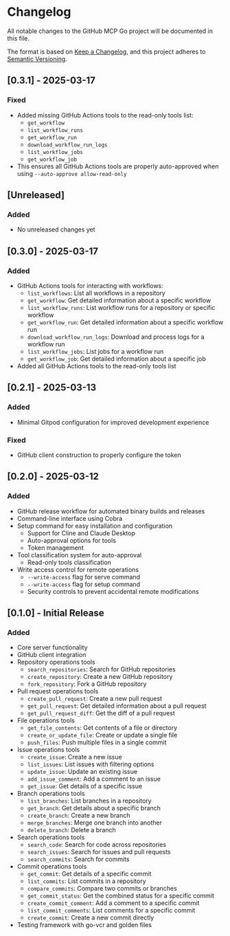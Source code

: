 # Changelog

All notable changes to the GitHub MCP Go project will be documented in this file.

The format is based on [Keep a Changelog](https://keepachangelog.com/en/1.0.0/),
and this project adheres to [Semantic Versioning](https://semver.org/spec/v2.0.0.html).

## [0.3.1] - 2025-03-17

### Fixed
- Added missing GitHub Actions tools to the read-only tools list:
  - `get_workflow`
  - `list_workflow_runs`
  - `get_workflow_run`
  - `download_workflow_run_logs`
  - `list_workflow_jobs`
  - `get_workflow_job`
- This ensures all GitHub Actions tools are properly auto-approved when using `--auto-approve allow-read-only`

## [Unreleased]

### Added
- No unreleased changes yet

## [0.3.0] - 2025-03-17

### Added
- GitHub Actions tools for interacting with workflows:
  - `list_workflows`: List all workflows in a repository
  - `get_workflow`: Get detailed information about a specific workflow
  - `list_workflow_runs`: List workflow runs for a repository or specific workflow
  - `get_workflow_run`: Get detailed information about a specific workflow run
  - `download_workflow_run_logs`: Download and process logs for a workflow run
  - `list_workflow_jobs`: List jobs for a workflow run
  - `get_workflow_job`: Get detailed information about a specific job
- Added all GitHub Actions tools to the read-only tools list

## [0.2.1] - 2025-03-13

### Added
- Minimal Gitpod configuration for improved development experience

### Fixed
- GitHub client construction to properly configure the token

## [0.2.0] - 2025-03-12

### Added
- GitHub release workflow for automated binary builds and releases
- Command-line interface using Cobra
- Setup command for easy installation and configuration
  - Support for Cline and Claude Desktop
  - Auto-approval options for tools
  - Token management
- Tool classification system for auto-approval
  - Read-only tools classification
- Write access control for remote operations
  - `--write-access` flag for serve command
  - `--write-access` flag for setup command
  - Security controls to prevent accidental remote modifications

## [0.1.0] - Initial Release

### Added
- Core server functionality
- GitHub client integration
- Repository operations tools
  - `search_repositories`: Search for GitHub repositories
  - `create_repository`: Create a new GitHub repository
  - `fork_repository`: Fork a GitHub repository
- Pull request operations tools
  - `create_pull_request`: Create a new pull request
  - `get_pull_request`: Get detailed information about a pull request
  - `get_pull_request_diff`: Get the diff of a pull request
- File operations tools
  - `get_file_contents`: Get contents of a file or directory
  - `create_or_update_file`: Create or update a single file
  - `push_files`: Push multiple files in a single commit
- Issue operations tools
  - `create_issue`: Create a new issue
  - `list_issues`: List issues with filtering options
  - `update_issue`: Update an existing issue
  - `add_issue_comment`: Add a comment to an issue
  - `get_issue`: Get details of a specific issue
- Branch operations tools
  - `list_branches`: List branches in a repository
  - `get_branch`: Get details about a specific branch
  - `create_branch`: Create a new branch
  - `merge_branches`: Merge one branch into another
  - `delete_branch`: Delete a branch
- Search operations tools
  - `search_code`: Search for code across repositories
  - `search_issues`: Search for issues and pull requests
  - `search_commits`: Search for commits
- Commit operations tools
  - `get_commit`: Get details of a specific commit
  - `list_commits`: List commits in a repository
  - `compare_commits`: Compare two commits or branches
  - `get_commit_status`: Get the combined status for a specific commit
  - `create_commit_comment`: Add a comment to a specific commit
  - `list_commit_comments`: List comments for a specific commit
  - `create_commit`: Create a new commit directly
- Testing framework with go-vcr and golden files
